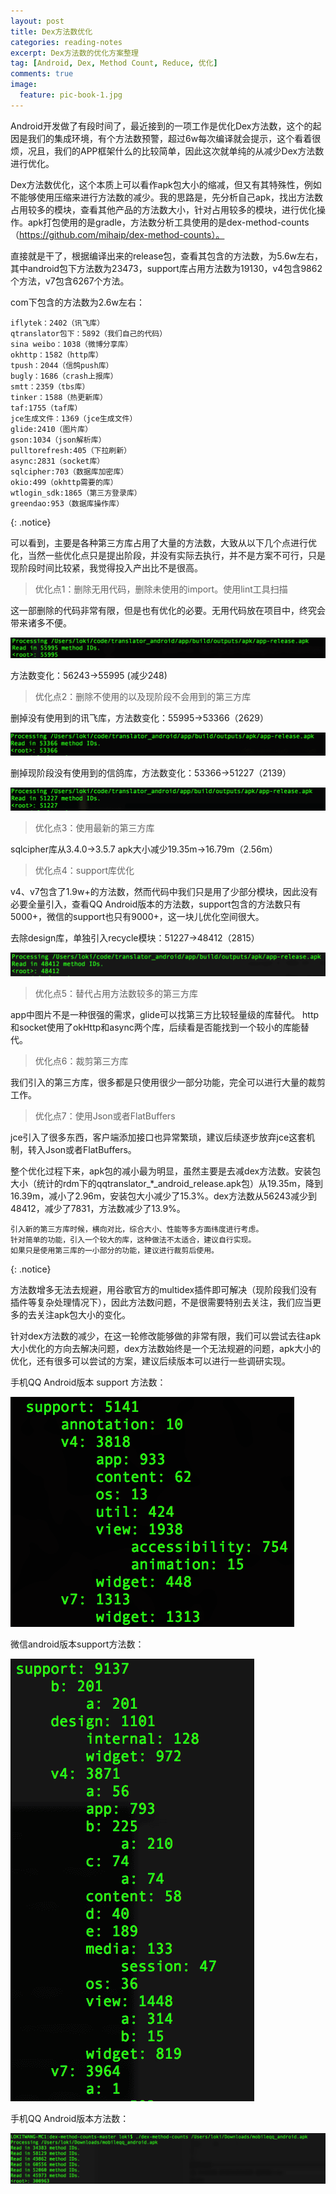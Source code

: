 ```yaml
---
layout: post
title: Dex方法数优化
categories: reading-notes
excerpt: Dex方法数的优化方案整理
tag: [Android, Dex, Method Count, Reduce, 优化]
comments: true
image:
  feature: pic-book-1.jpg
---
```


Android开发做了有段时间了，最近接到的一项工作是优化Dex方法数，这个的起因是我们的集成环境，有个方法数预警，超过6w每次编译就会提示，这个看着很烦，况且，我们的APP框架什么的比较简单，因此这次就单纯的从减少Dex方法数进行优化。

Dex方法数优化，这个本质上可以看作apk包大小的缩减，但又有其特殊性，例如不能够使用压缩来进行方法数的减少。我的思路是，先分析自己apk，找出方法数占用较多的模块，查看其他产品的方法数大小，针对占用较多的模块，进行优化操作。apk打包使用的是gradle，方法数分析工具使用的是dex-method-counts（https://github.com/mihaip/dex-method-counts）。

直接就是干了，根据编译出来的release包，查看其包含的方法数，为5.6w左右，其中android包下方法数为23473，support库占用方法数为19130，v4包含9862个方法，v7包含6267个方法。

com下包含的方法数为2.6w左右：

    iflytek：2402（讯飞库）
    qtranslator包下：5892（我们自己的代码）
    sina weibo：1038（微博分享库）
    okhttp：1582（http库）
    tpush：2044（信鸽push库）
    bugly：1686（crash上报库）
    smtt：2359（tbs库）
    tinker：1588（热更新库）
    taf:1755（taf库）
    jce生成文件：1369（jce生成文件）
    glide:2410（图片库）
    gson:1034（json解析库）
    pulltorefresh:405（下拉刷新）
    async:2831（socket库）
    sqlcipher:703（数据库加密库）
    okio:499（okhttp需要的库）
    wtlogin_sdk:1865（第三方登录库）
    greendao:953（数据库操作库）
{: .notice}


可以看到，主要是各种第三方库占用了大量的方法数，大致从以下几个点进行优化，当然一些优化点只是提出阶段，并没有实际去执行，并不是方案不可行，只是现阶段时间比较紧，我觉得投入产出比不是很高。


>优化点1：删除无用代码，删除未使用的import。使用lint工具扫描

这一部删除的代码非常有限，但是也有优化的必要。无用代码放在项目中，终究会带来诸多不便。

![](/images/dex_reduce_image1.png)

方法数变化：56243->55995 (减少248)

>优化点2：删除不使用的以及现阶段不会用到的第三方库

删掉没有使用到的讯飞库，方法数变化：55995->53366（2629）

![](/images/dex_reduce_image2.png)

删掉现阶段没有使用到的信鸽库，方法数变化：53366->51227（2139）

![](/images/dex_reduce_image3.png)

>优化点3：使用最新的第三方库

sqlcipher库从3.4.0->3.5.7  apk大小减少19.35m->16.79m（2.56m）

>优化点4：support库优化

v4、v7包含了1.9w+的方法数，然而代码中我们只是用了少部分模块，因此没有必要全量引入，查看QQ Android版本的方法数，support包含的方法数只有5000+，微信的support也只有9000+，这一块儿优化空间很大。

去除design库，单独引入recycle模块：51227->48412（2815）

![](/images/dex_reduce_image4.png)

>优化点5：替代占用方法数较多的第三方库

app中图片不是一种很强的需求，glide可以找第三方比较轻量级的库替代。
http和socket使用了okHttp和async两个库，后续看是否能找到一个较小的库能替代。


>优化点6：裁剪第三方库

我们引入的第三方库，很多都是只使用很少一部分功能，完全可以进行大量的裁剪工作。

>优化点7：使用Json或者FlatBuffers

jce引入了很多东西，客户端添加接口也异常繁琐，建议后续逐步放弃jce这套机制，转入Json或者FlatBuffers。


整个优化过程下来，apk包的减小最为明显，虽然主要是去减dex方法数。安装包大小（统计的rdm下的qqtranslator_*_android_release.apk包）从19.35m，降到16.39m，减小了2.96m，安装包大小减少了15.3%。dex方法数从56243减少到48412，减少了7831，方法数减少了13.9%。
 
    引入新的第三方库时候，横向对比，综合大小、性能等多方面纬度进行考虑。
    针对简单的功能，引入一个较大的库，这种做法不太适合，建议自行实现。
    如果只是使用第三库的一小部分的功能，建议进行裁剪后使用。
{: .notice}

方法数增多无法去规避，用谷歌官方的multidex插件即可解决（现阶段我们没有插件等复杂处理情况下），因此方法数问题，不是很需要特别去关注，我们应当更多的去关注apk包大小的变化。

针对dex方法数的减少，在这一轮修改能够做的非常有限，我们可以尝试去往apk大小优化的方向去解决问题，dex方法数始终是一个无法规避的问题，apk大小的优化，还有很多可以尝试的方案，建议后续版本可以进行一些调研实现。

手机QQ Android版本 support 方法数：

![](/images/dex_reduce_image5.png)

微信android版本support方法数：

![](/images/dex_reduce_image6.png)

手机QQ Android版本方法数：

![](/images/dex_reduce_image7.png)


